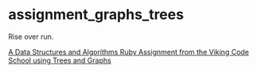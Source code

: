 # assignment_graphs_trees
Rise over run.

[A Data Structures and Algorithms Ruby Assignment from the Viking Code School using Trees and Graphs](http://www.vikingcodeschool.com)
